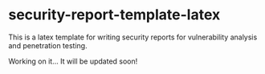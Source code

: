 # security-report-template-latex

This is a latex template for writing security reports for vulnerability analysis and penetration testing.

Working on it...
It will be updated soon!
